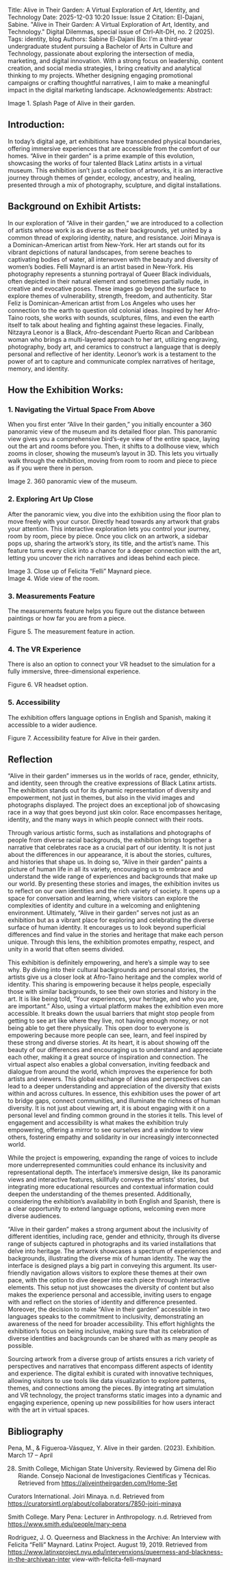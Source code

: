 Title: Alive in Their Garden: A Virtual Exploration of Art, Identity, and Technology
Date: 2025-12-03 10:20
Issue: Issue 2
Citation: El-Dajani, Sabine. "Alive in Their Garden: A Virtual Exploration of Art, Identity, and Technology." Digital Dilemmas, special issue of Ctrl-Alt-DH, no. 2 (2025).
Tags: identity, blog
Authors: Sabine El-Dajani
Bio: I'm a third-year undergraduate student pursuing a Bachelor of Arts in Culture and Technology, passionate about exploring the intersection of media, marketing, and digital innovation. With a strong focus on leadership, content creation, and social media strategies, I bring creativity and analytical thinking to my projects. Whether designing engaging promotional campaigns or crafting thoughtful narratives, I aim to make a meaningful impact in the digital marketing landscape.
Acknowledgements:
Abstract:

<figcaption>Image 1. Splash Page of Alive in their garden.</figcaption>

## Introduction:

In today’s digital age, art exhibitions have transcended physical boundaries, offering immersive experiences that are accessible from the comfort of our homes. “Alive in their garden” is a prime example of this evolution, showcasing the works of four talented Black Latinx artists in a virtual museum. This exhibition isn’t just a collection of artworks, it is an interactive journey through themes of gender, ecology, ancestry, and healing, presented through a mix of photography, sculpture, and digital installations.

## Background on Exhibit Artists:

In our exploration of “Alive in their garden,” we are introduced to a collection of artists whose work is as diverse as their backgrounds, yet united by a common thread of exploring identity, nature, and resistance. Joiri Minaya is a Dominican-American artist from New-York. Her art stands out for its vibrant depictions of natural landscapes, from serene beaches to captivating bodies of water, all interwoven with the beauty and diversity of women’s bodies. Felli Maynard is an artist based in New-York. His photography represents a stunning portrayal of Queer Black individuals, often depicted in their natural element and sometimes partially nude, in creative and evocative poses. These images go beyond the surface to explore themes of vulnerability, strength, freedom, and authenticity. Star Feliz is Dominican-American artist from Los Angeles who uses her connection to the earth to question old colonial ideas. Inspired by her Afro-Taino roots, she works with sounds, sculptures, films, and even the earth itself to talk about healing and fighting against these legacies. Finally, Nitzayra Leonor is a Black, Afro-descendant Puerto Rican and Caribbean woman who brings a multi-layered approach to her art, utilizing engraving, photography, body art, and ceramics to construct a language that is deeply personal and reflective of her identity. Leonor’s work is a testament to the power of art to capture and communicate complex narratives of heritage, memory, and identity.

## How the Exhibition Works:

### 1. Navigating the Virtual Space From Above

When you first enter “Alive In their garden,” you initially encounter a 360 panoramic view of the museum and its detailed floor plan. This panoramic view gives you a comprehensive bird’s-eye view of the entire space, laying out the art and rooms before you. Then, it shifts to a dollhouse view, which zooms in closer, showing the museum’s layout in 3D. This lets you virtually walk through the exhibition, moving from room to room and piece to piece as if you were there in person.



<figcaption> Image 2. 360 panoramic view of the museum. </figcaption>

### 2. Exploring Art Up Close

After the panoramic view, you dive into the exhibition using the floor plan to move freely with your cursor. Directly head towards any artwork that grabs your attention. This interactive exploration lets you control your journey, room by room, piece by piece. Once you click on an artwork, a sidebar pops up, sharing the artwork’s story, its title, and the artist’s name. This feature turns every click into a chance for a deeper connection with the art, letting you uncover the rich narratives and ideas behind each piece.



<figcaption>Image 3. Close up of Felicita “Felli” Maynard piece. </figcaption>



<figcaption>Image 4. Wide view of the room.</figcaption>



### 3. Measurements Feature

The measurements feature helps you figure out the distance between paintings or how far you are from a piece.

<figcaption>Figure 5. The measurement feature in action.</figcaption>

### 4. The VR Experience

There is also an option to connect your VR headset to the simulation for a fully immersive, three-dimensional experience.

<figcaption>Figure 6. VR headset option.</figcaption>

### 5. Accessibility

The exhibition offers language options in English and Spanish, making it accessible to a wider audience.

<figcaption>Figure 7. Accessibility feature for Alive in their garden.</figcaption>



## Reflection

“Alive in their garden” immerses us in the worlds of race, gender, ethnicity, and identity, seen through the creative expressions of Black Latinx artists. The exhibition stands out for its dynamic representation of diversity and empowerment, not just in themes, but also in the vivid images and photographs displayed. The project does an exceptional job of showcasing race in a way that goes beyond just skin color. Race encompasses heritage, identity, and the many ways in which people connect with their roots.

Through various artistic forms, such as installations and photographs of people from diverse racial backgrounds, the exhibition brings together a narrative that celebrates race as a crucial part of our identity. It is not just about the differences in our appearance, it is about the stories, cultures, and histories that shape us. In doing so, “Alive in their garden” paints a picture of human life in all its variety, encouraging us to embrace and understand the wide range of experiences and backgrounds that make up our world. By presenting these stories and images, the exhibition invites us to reflect on our own identities and the rich variety of society. It opens up a space for conversation and learning, where visitors can explore the complexities of identity and culture in a welcoming and enlightening environment. Ultimately, “Alive in their garden” serves not just as an exhibition but as a vibrant place for exploring and celebrating the diverse surface of human identity. It encourages us to look beyond superficial differences and find value in the stories and heritage that make each person unique. Through this lens, the exhibition promotes empathy, respect, and unity in a world that often seems divided.

This exhibition is definitely empowering, and here’s a simple way to see why. By diving into their cultural backgrounds and personal stories, the artists give us a closer look at Afro-Taino heritage and the complex world of identity. This sharing is empowering because it helps people, especially those with similar backgrounds, to see their own stories and history in the art. It is like being told, “Your experiences, your heritage, and who you are, are important.” Also, using a virtual platform makes the exhibition even more accessible. It breaks down the usual barriers that might stop people from getting to see art like where they live, not having enough money, or not being able to get there physically. This open door to everyone is empowering because more people can see, learn, and feel inspired by these strong and diverse stories. At its heart, it is about showing off the beauty of our differences and encouraging us to understand and appreciate each other, making it a great source of inspiration and connection. The virtual aspect also enables a global conversation, inviting feedback and dialogue from around the world, which improves the experience for both artists and viewers. This global exchange of ideas and perspectives can lead to a deeper understanding and appreciation of the diversity that exists within and across cultures. In essence, this exhibition uses the power of art to bridge gaps, connect communities, and illuminate the richness of human diversity. It is not just about viewing art, it is about engaging with it on a personal level and finding common ground in the stories it tells. This level of engagement and accessibility is what makes the exhibition truly empowering, offering a mirror to see ourselves and a window to view others, fostering empathy and solidarity in our increasingly interconnected world.

While the project is empowering, expanding the range of voices to include more underrepresented communities could enhance its inclusivity and representational depth. The interface’s immersive design, like its panoramic views and interactive features, skillfully conveys the artists’ stories, but integrating more educational resources and contextual information could deepen the understanding of the themes presented. Additionally, considering the exhibition’s availability in both English and Spanish, there is a clear opportunity to extend language options, welcoming even more diverse audiences.

“Alive in their garden” makes a strong argument about the inclusivity of different identities, including race, gender and ethnicity, through its diverse range of subjects captured in photographs and its varied installations that delve into heritage. The artwork showcases a spectrum of experiences and backgrounds, illustrating the diverse mix of human identity. The way the interface is designed plays a big part in conveying this argument. Its user-friendly navigation allows visitors to explore these themes at their own pace, with the option to dive deeper into each piece through interactive elements. This setup not just showcases the diversity of content but also makes the experience personal and accessible, inviting users to engage with and reflect on the stories of identity and difference presented. Moreover, the decision to make “Alive in their garden” accessible in two languages speaks to the commitment to inclusivity, demonstrating an awareness of the need for broader accessibility. This effort highlights the exhibition’s focus on being inclusive, making sure that its celebration of diverse identities and backgrounds can be shared with as many people as possible.

Sourcing artwork from a diverse group of artists ensures a rich variety of perspectives and narratives that encompass different aspects of identity and experience. The digital exhibit is curated with innovative techniques, allowing visitors to use tools like data visualization to explore patterns, themes, and connections among the pieces. By integrating art simulation and VR technology, the project transforms static images into a dynamic and engaging experience, opening up new possibilities for how users interact with the art in virtual spaces.

## Bibliography

Pena, M., & Figueroa-Vásquez, Y. Alive in their garden. (2023). Exhibition. March 17 – April

28. Smith College, Michigan State University. Reviewed by Gimena del Rio Riande. Consejo Nacional de Investigaciones Científicas y Técnicas. Retrieved from https://aliveintheirgarden.com/Home-Set

Curators International. Joiri Minaya. n.d. Retrieved from https://curatorsintl.org/about/collaborators/7850-joiri-minaya

Smith College. Mary Pena: Lecturer in Anthropology. n.d. Retrieved from https://www.smith.edu/people/mary-pena

Rodriguez, J. O. Queerness and Blackness in the Archive: An Interview with Felicita “Felli” Maynard. Latinx Project. August 19, 2019. Retrieved from https://www.latinxproject.nyu.edu/intervenxions/queerness-and-blackness-in-the-archivean-inter view-with-felicita-felli-maynard